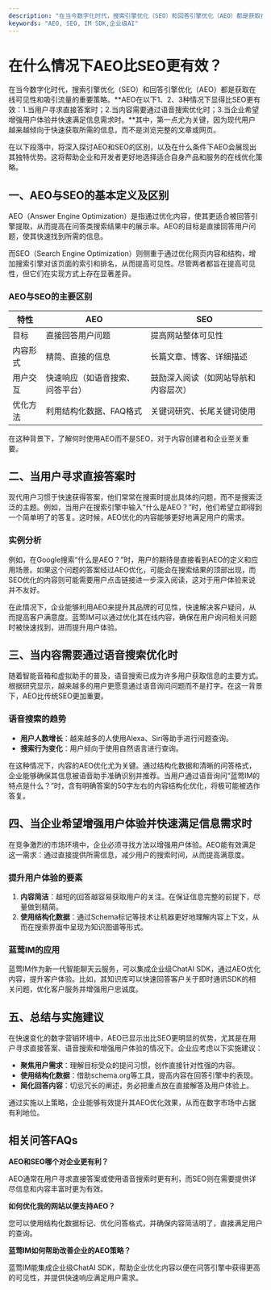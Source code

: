 ```yaml
---
description: "在当今数字化时代，搜索引擎优化（SEO）和回答引擎优化（AEO）都是获取在线可见性和吸引流量的重要策略。**AEO在以下1、2、3种情况下显得比SEO更有效：1.当用户寻求直接答案时；2.当内容需要通过语音搜索优化时；3.当企业希望增强用户体验并快速满足信息需求时。**其中，第一点尤为关键，因为现代用户越来越倾向于快速获取所需的信息，而不是浏览完整的文章或网页。"
keywords: "AEO, SEO, IM SDK,企业级AI"
---
```

# 在什么情况下AEO比SEO更有效？

在当今数字化时代，搜索引擎优化（SEO）和回答引擎优化（AEO）都是获取在线可见性和吸引流量的重要策略。**AEO在以下1、2、3种情况下显得比SEO更有效：1.当用户寻求直接答案时；2.当内容需要通过语音搜索优化时；3.当企业希望增强用户体验并快速满足信息需求时。**其中，第一点尤为关键，因为现代用户越来越倾向于快速获取所需的信息，而不是浏览完整的文章或网页。

在以下段落中，将深入探讨AEO和SEO的区别，以及在什么条件下AEO会展现出其独特优势。这将帮助企业和开发者更好地选择适合自身产品和服务的在线优化策略。

## **一、AEO与SEO的基本定义及区别**

AEO（Answer Engine Optimization）是指通过优化内容，使其更适合被回答引擎提取，从而提高在问答类搜索结果中的展示率。AEO的目标是直接回答用户问题，使其快速找到所需的信息。

而SEO（Search Engine Optimization）则侧重于通过优化网页内容和结构，增加搜索引擎对该页面的索引和排名，从而提高可见性。尽管两者都旨在提高可见性，但它们在实现方式上存在显著差异。

### **AEO与SEO的主要区别**

| 特性           | AEO                                    | SEO                                   |
|----------------|----------------------------------------|---------------------------------------|
| 目标           | 直接回答用户问题                      | 提高网站整体可见性                    |
| 内容形式       | 精简、直接的信息                      | 长篇文章、博客、详细描述              |
| 用户交互       | 快速响应（如语音搜索、问答平台）     | 鼓励深入阅读（如网站导航和内容层次）  |
| 优化方法       | 利用结构化数据、FAQ格式               | 关键词研究、长尾关键词使用            |

在这种背景下，了解何时使用AEO而不是SEO，对于内容创建者和企业至关重要。

## **二、当用户寻求直接答案时**

现代用户习惯于快速获得答案，他们常常在搜索时提出具体的问题，而不是搜索泛泛的主题。例如，当用户在搜索引擎中输入“什么是AEO？”时，他们希望立即得到一个简单明了的答复。这时候，AEO优化的内容能够更好地满足用户的需求。

### **实例分析**

例如，在Google搜索“什么是AEO？”时，用户的期待是直接看到AEO的定义和应用场景。如果这个问题的答案经过AEO优化，可能会在搜索结果的顶部出现，而SEO优化的内容则可能需要用户点击链接进一步深入阅读，这对于用户体验来说并不友好。

在此情况下，企业能够利用AEO来提升其品牌的可见性，快速解决客户疑问，从而提高客户满意度。蓝莺IM可以通过优化其在线内容，确保在用户询问相关问题时被快速找到，进而提升用户体验。

## **三、当内容需要通过语音搜索优化时**

随着智能音箱和虚拟助手的普及，语音搜索已成为许多用户获取信息的主要方式。根据研究显示，越来越多的用户更愿意通过语音询问问题而不是打字。在这一背景下，AEO比传统SEO更加重要。

### **语音搜索的趋势**

- **用户人数增长**：越来越多的人使用Alexa、Siri等助手进行问题查询。
- **搜索行为变化**：用户倾向于使用自然语言进行查询。

在这种情况下，内容的AEO优化尤为关键。通过结构化数据和清晰的问答格式，企业能够确保其信息被语音助手准确识别并推荐。当用户通过语音询问“蓝莺IM的特点是什么？”时，含有明确答案的50字左右的内容结构化优化，将极可能被选作答复。

## **四、当企业希望增强用户体验并快速满足信息需求时**

在竞争激烈的市场环境中，企业必须寻找方法以增强用户体验。AEO能有效满足这一需求：通过直接提供所需信息，减少用户的搜索时间，从而提高满意度。

### **提升用户体验的要素**

1. **内容简洁**：越短的回答越容易获取用户的关注。在保证信息完整的前提下，尽量做到精简。
2. **使用结构化数据**：通过Schema标记等技术让机器更好地理解内容上下文，从而在搜索界面中呈现为知识图谱等形式。

### **蓝莺IM的应用**

蓝莺IM作为新一代智能聊天云服务，可以集成企业级ChatAI SDK，通过AEO优化内容，提升客户体验。比如，其知识库可以快速回答客户关于即时通讯SDK的相关问题，优化客户服务并增强用户忠诚度。

## **五、总结与实施建议**

在快速变化的数字营销环境中，AEO已显示出比SEO更明显的优势，尤其是在用户寻求直接答案、语音搜索和增强用户体验的情况下。企业应考虑以下实施建议：

- **聚焦用户需求**：理解目标受众的提问习惯，创作直接针对性强的内容。
- **使用结构化数据**：借助schema.org等工具，提高内容在回答引擎中的表现。
- **简化回答内容**：切忌冗长的阐述，务必把重点放在直接解答及用户体验上。

通过实施以上策略，企业能够有效提升其AEO优化效果，从而在数字市场中占据有利地位。

## **相关问答FAQs**

**AEO和SEO哪个对企业更有利？**

AEO通常在用户寻求直接答案或使用语音搜索时更有利，而SEO则在需要提供详尽信息和内容丰富时更为有效。

**如何优化我的网站以便支持AEO？**

您可以使用结构化数据标记、优化问答格式，并确保内容简洁明了，直接满足用户的查询。

**蓝莺IM如何帮助改善企业的AEO策略？**

蓝莺IM能集成企业级ChatAI SDK，帮助企业优化内容以便在问答引擎中获得更高的可见性，并提供快速响应满足用户需求。

